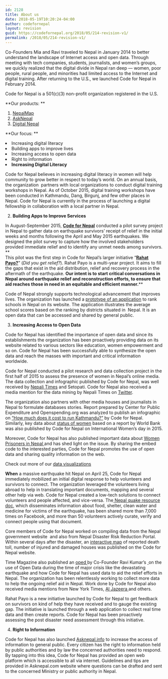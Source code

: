```yaml
---
id: 2128
title: About us
date: 2018-05-19T10:20:24-04:00
author: codefornepal
layout: revision
guid: https://codefornepal.org/2018/05/214-revision-v1/
permalink: /2018/05/214-revision-v1/
---
```

Co-Founders Mia and Ravi traveled to Nepal in January 2014 to better understand the landscape of Internet access and open data. Through meeting with tech companies, students, journalists, and women’s groups, we quickly realized that the digital divide in Nepal ran deep &#8212; women, poor people, rural people, and minorities had limited access to the Internet and digital training. After returning to the U.S., we launched Code for Nepal in February 2014.

Code for Nepal is a 501(c)(3) non-profit organization registered in the U.S.

**Our products: **

  1. [NepalMap](https://nepalmap.org/)
  2. [AskNepal](https://asknepal.info/)
  3. [Digital Nepal](http://digitalnepal.org/)

**Our focus: **

<li style="font-weight: 400;">
  <span style="font-weight: 400;">Increasing digital literacy</span>
</li>
<li style="font-weight: 400;">
  <span style="font-weight: 400;">Building apps to improve lives</span>
</li>
<li style="font-weight: 400;">
  <span style="font-weight: 400;">Increasing access to open data</span>
</li>
<li style="font-weight: 400;">
  <span style="font-weight: 400;">Right to information</span>
</li>

<li style="font-weight: 400;">
  <strong>Increasing Digital Literacy</strong>
</li>

Code for Nepal believes in increasing digital literacy in women will help community to grow better in respect to today’s world. On an annual basis, the organization  partners with local organizations to conduct digital training workshops in Nepal. As of October 2015, digital training workshops have been conducted in Kathmandu, Dang, Birgunj, and few other places in Nepal. Code for Nepal is currently in the process of launching a digital fellowship in collaboration with a local partner in Nepal.

<ol start="2">
  <li>
    <strong>Building Apps to Improve Services</strong>
  </li>
</ol>

In August-September 2015, [**Code for Nepal**](https://codefornepal.org/) conducted a pilot survey project in Nepal to gather data on earthquake survivors’ receipt of relief in the initial weeks and months following the April and May 2015 earthquakes. We designed the pilot survey to capture how the involved stakeholders provided immediate relief and to identify any unmet needs among survivors.  
**  
This pilot was the first step in Code for Nepal’s larger initiative “[**Rahat Payo?**](http://www.rahatpayo.org/)” (_Did you get relief?_). Rahat Payo is a multi-year project. It aims to fill the gaps that exist in the aid distribution, relief and recovery process in the aftermath of the earthquake. **Our intent is to start critical conversations in Nepal around earthquake relief and reconstruction efforts, to ensure that aid reaches those in need in an equitable and efficient manner.****

<span style="font-weight: 400;">Code of Nepal strongly supports technological advancement that improves lives. The organization has launched a </span>[<span style="font-weight: 400;">prototype of an application</span>](https://codefornepal.org/apps/ranking/) <span style="font-weight: 400;">to rank schools in Nepal on its website. The application illustrates the average school scores based on the ranking by districts situated in  Nepal. It is an open data that can be accessed and shared by general public. </span>

<ol start="3">
  <li>
    <strong>Increasing Access to Open Data</strong>
  </li>
</ol>

<span style="font-weight: 400;">Code for Nepal has identified the importance of open data and since its establishments the organization has been proactively providing data on its website related to various sectors like education, women empowerment and so on. Code for Nepal has been successfully able to synthesize the open data and reach the masses with important and critical information worldwide.</span>

<span style="font-weight: 400;">Code for Nepal conducted a pilot research and data collection project in the first half of 2015 to assess the presence of women in Nepal’s online media. The data collection and infographic published by Code for Nepal, was well received by </span>[<span style="font-weight: 400;">Nepali Times</span>](https://en.wikipedia.org/wiki/Nepali_Times) <span style="font-weight: 400;">and Setopati. Code for Nepal also received a media mention for the data mining by Nepali Times on </span>[<span style="font-weight: 400;">Twitter</span>](https://twitter.com/nepalitimes/status/632903423441047557)<span style="font-weight: 400;">. </span>

<span style="font-weight: 400;">The organization also partners with other media houses and journalists in Nepal to formulate databases stories. Report prepared by Center for Public Expenditure and Openspending.org was analyzed to publish an infographic on </span>[<span style="font-weight: 400;">“How much does it cost to run Kathmandu?”</span>](https://codefornepal.org/2015/08/how-much-does-it-cost-to-run-kathmandu/) <span style="font-weight: 400;">by Code for Nepal. Similarly, key data about </span>[<span style="font-weight: 400;">status of women</span>](https://codefornepal.org/2015/03/status-of-women-in-nepal-in-5-charts/) <span style="font-weight: 400;">based on a report by World Bank was also published by Code for Nepal on International Women’s day in 2015.</span>

<span style="font-weight: 400;">Moreover, Code for Nepal has also published important data about </span>[<span style="font-weight: 400;">Women Prisoners</span> <span style="font-weight: 400;">in Nepal </span>](https://codefornepal.org/2015/02/numbers-of-female-prisoners-increased-by-239-in-nepal/)<span style="font-weight: 400;">and has shed light on the issue. By sharing the embed code to the interested parties, Code for Nepal promotes the use of open data and sharing quality information on the web.</span>

Check out more of our <a href="https://codefornepal.org/category/dataviz/" target="_blank" rel="noopener">data visualizations</a>

<span style="font-weight: 400;"><strong>When</strong> a massive earthquake hit Nepal on April 25, Code for Nepal immediately mobilized an initial digital response to help volunteers and survivors to connect. The organization leveraged the volunteers living abroad to help in translating important documents, mapping and several other help via web. Code for Nepal created a low-tech solutions to connect volunteers and people affected, and vice-versa. The</span>[ <span style="font-weight: 400;">Nepal quake resource doc</span>](https://docs.google.com/document/d/1_wLkYkBj1gFUQzpZOvNQQo10AS0vDDOLJ9k1M1eqQ3M/edit)<span style="font-weight: 400;">, which disseminates information about food, shelter, clean water and medicine for victims of the earthquake, has been shared more than 7,000 times on Facebook, and more than 50 volunteers actively curate, verify and connect people using that document. </span>

<span style="font-weight: 400;">Core members of Code for Nepal worked on compiling data from the Nepal government website  and also from Nepal Disaster Risk Reduction Portal. Within several days after the disaster, an </span>[<span style="font-weight: 400;">interactive map</span>](https://codefornepal.org/2015/04/map-of-reported-nepalearthquake-deaths/) <span style="font-weight: 400;">of reported death toll, number of injured and damaged houses was published on the Code for Nepal website. </span>

<span style="font-weight: 400;">Time Magazine also published an </span>[<span style="font-weight: 400;">oped </span>](http://time.com/3845593/nepal-earthquake-response-data/)<span style="font-weight: 400;">by Co-Founder Ravi Kumar’s </span>[<span style="font-weight: 400;"> </span>](http://time.com/3845593/nepal-earthquake-response-data/)<span style="font-weight: 400;">on the use of Open Data during the time of major crisis like the devastating earthquake and how Code for Nepal has used data to aid the relief efforts in Nepal. The organization has been relentlessly working to collect more data to help the ongoing relief aid in Nepal. Work done by Code for Nepal also received media mentions from New York Times, </span>[<span style="font-weight: 400;">Al Jazeera </span>](http://stream.aljazeera.com/story/201504281412-0024718)<span style="font-weight: 400;">and others.</span>

<span style="font-weight: 400;">Rahat Payo is a new initiative launched by Code for Nepal to get feedback on survivors on kind of help they have received and to gauge the existing gap. The initiative is launched through a web application to collect real time data and then create reports. Code for Nepal has been proactively assessing the post disaster need assessment through this initiative. </span>

4. **Right to Information**

<span style="font-weight: 400;">Code for Nepal has also launched </span>[<span style="font-weight: 400;">Asknepal.info</span>](https://asknepal.info/) <span style="font-weight: 400;">to increase the access of information to general public. Every citizen has the right to information held by public authorities and by law the concerned authorities need to respond. By tapping into this idea, Code for Nepal has provided an open web platform which is accessible to all via internet. Guidelines and tips are provided in Asknepal.com website where questions can be drafted and sent to the concerned Ministry or public authority in Nepal. </span>